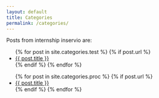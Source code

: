 ```yaml
---
layout: default
title: Categories
permalink: /categories/
---
```


<p>Posts from internship inservio are:</p>

<ul>
{% for post in site.categories.test %}
  {% if post.url %}
	<li><a href="{{ post.url }}">{{ post.title }}</a></li>
  {% endif %}	 
{% endfor %}
</ul>

<ul>
{% for post in site.categories.proc %}
  {% if post.url %}
	<li><a href="{{ post.url }}">{{ post.title }}</a></li>
  {% endif %}	 
{% endfor %}
</ul>
